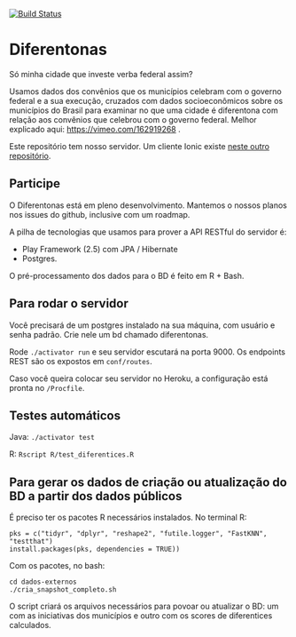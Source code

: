 [![Build Status](https://travis-ci.org/nazareno/diferentonas-server.svg?branch=master)](https://travis-ci.org/nazareno/diferentonas-server)

# Diferentonas 

Só minha cidade que investe verba federal assim? 

Usamos dados dos convênios que os municípios celebram com o governo federal e a sua execução, cruzados com dados socioeconômicos sobre os municípios do Brasil para examinar no que uma cidade é diferentona com relação aos convênios que celebrou com o governo federal. Melhor explicado aqui: https://vimeo.com/162919268 .

Este repositório tem nosso servidor. Um cliente Ionic existe [neste outro repositório](https://github.com/luizaugustomm/diferentonas-client).  

## Participe

O Diferentonas está em pleno desenvolvimento. Mantemos o nossos planos nos issues do github, inclusive com um roadmap.

A pilha de tecnologias que usamos para prover a API RESTful do servidor é: 

* Play Framework (2.5) com JPA / Hibernate 
* Postgres. 

O pré-processamento dos dados para o BD é feito em R + Bash.
 
## Para rodar o servidor

Você precisará de um postgres instalado na sua máquina, com usuário e senha padrão. Crie nele um bd chamado diferentonas.

Rode `./activator run` e seu servidor escutará na porta 9000. Os endpoints REST são os expostos em `conf/routes`.

Caso você queira colocar seu servidor no Heroku, a configuração está pronta no `/Procfile`.

## Testes automáticos

Java: `./activator test`

R: `Rscript R/test_diferentices.R`

## Para gerar os dados de criação ou atualização do BD a partir dos dados públicos

É preciso ter os pacotes R necessários instalados. No terminal R: 

```
pks = c("tidyr", "dplyr", "reshape2", "futile.logger", "FastKNN", "testthat")
install.packages(pks, dependencies = TRUE))
```

Com os pacotes, no bash:

```
cd dados-externos
./cria_snapshot_completo.sh 
```

O script criará os arquivos necessários para povoar ou atualizar o BD: um com as iniciativas dos municípios e outro com os scores de diferentices calculados. 
